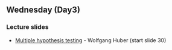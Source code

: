 ## Wednesday (Day3)

### Lecture slides

- [Multiple hypothesis testing]('../lecture/1-monday/lecture-04-testing/testing.pdf') - Wolfgang Huber (start slide 30)
